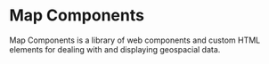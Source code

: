 # Map Components

Map Components is a library of web components and custom HTML elements for dealing with and displaying geospacial data.
